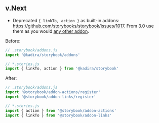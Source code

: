 ## v.Next

-   Deprecated `{ linkTo, action }` as built-in addons: <https://github.com/storybooks/storybook/issues/1017>. From 3.0 use them as you would [any other addon](https://storybook.js.org/addons/using-addons/).

Before:

```js
// .storybook/addons.js
import '@kadira/storybook/addons'

// *.stories.js
import { linkTo, action } from '@kadira/storybook'
```

After:

```js
// .storybook/addons.js
import '@storybook/addon-actions/register'
import '@storybook/addon-links/register'

// *.stories.js
import { action } from '@storybook/addon-actions'
import { linkTo } from '@storybook/addon-links'
```
